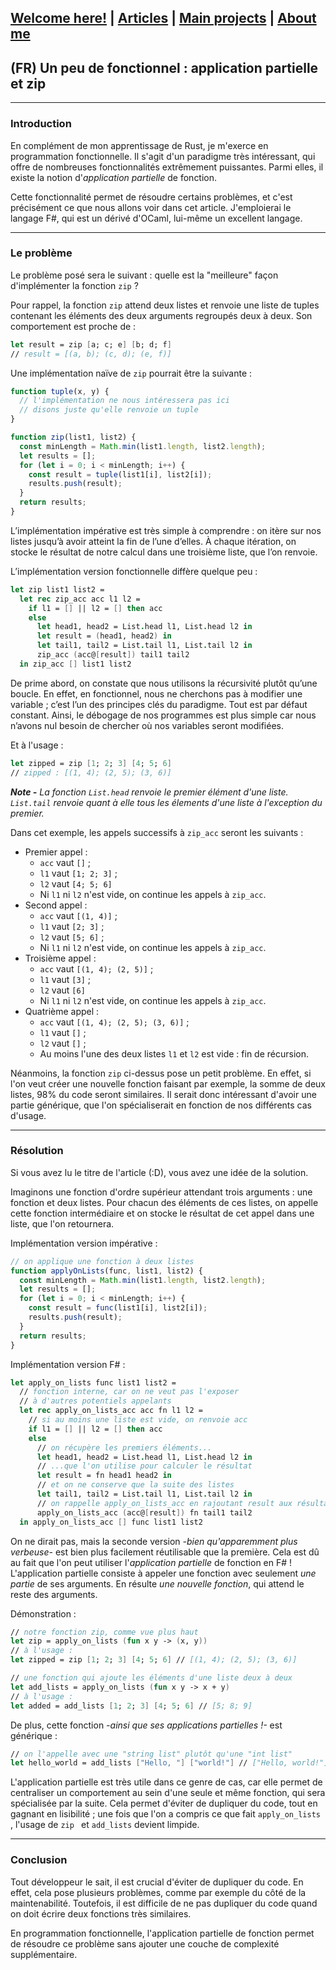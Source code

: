 ## [Welcome here!](https://vpenando.github.io) | [Articles](https://vpenando.github.io/articles.html) | [Main projects](https://vpenando.github.io/projects.html) | [About me](https://vpenando.github.io/about.html)

## (FR) Un peu de fonctionnel : application partielle et zip

---

### Introduction
En complément de mon apprentissage de Rust, je m'exerce en programmation fonctionnelle.
Il s'agit d'un paradigme très intéressant, qui offre de nombreuses fonctionnalités extrêmement puissantes.
Parmi elles, il existe la notion d'*application partielle* de fonction.

Cette fonctionnalité permet de résoudre certains problèmes, et c'est précisément ce que nous allons voir dans cet article.
J'emploierai le langage F#, qui est un dérivé d'OCaml, lui-même un excellent langage.

---

### Le problème
Le problème posé sera le suivant : quelle est la "meilleure" façon d'implémenter la fonction `zip` ?

Pour rappel, la fonction `zip` attend deux listes et renvoie une liste de tuples contenant les éléments des deux arguments regroupés deux à deux.
Son comportement est proche de :
```fsharp
let result = zip [a; c; e] [b; d; f]
// result = [(a, b); (c, d); (e, f)]
```
Une implémentation naïve de `zip` pourrait être la suivante :
```js
function tuple(x, y) {
  // l'implémentation ne nous intéressera pas ici
  // disons juste qu'elle renvoie un tuple
}

function zip(list1, list2) {
  const minLength = Math.min(list1.length, list2.length);
  let results = [];
  for (let i = 0; i < minLength; i++) {
    const result = tuple(list1[i], list2[i]);
    results.push(result);
  }
  return results;
}
```
L’implémentation impérative est très simple à comprendre : on itère sur nos listes jusqu’à avoir atteint la fin de l’une d’elles. À chaque itération, on stocke le résultat de notre calcul dans une troisième liste, que l’on renvoie.

L’implémentation version fonctionnelle diffère quelque peu :
```fsharp
let zip list1 list2 =
  let rec zip_acc acc l1 l2 =
    if l1 = [] || l2 = [] then acc
    else
      let head1, head2 = List.head l1, List.head l2 in
      let result = (head1, head2) in
      let tail1, tail2 = List.tail l1, List.tail l2 in
      zip_acc (acc@[result]) tail1 tail2
  in zip_acc [] list1 list2
```
De prime abord, on constate que nous utilisons la récursivité plutôt qu’une boucle. En effet, en fonctionnel, nous ne cherchons pas à modifier une variable ; c’est l’un des principes clés du paradigme. Tout est par défaut constant. Ainsi, le débogage de nos programmes est plus simple car nous n’avons nul besoin de chercher où nos variables seront modifiées.

Et à l'usage :
```fsharp
let zipped = zip [1; 2; 3] [4; 5; 6]
// zipped : [(1, 4); (2, 5); (3, 6)]
```
***Note -** La fonction `List.head` renvoie le premier élément d'une liste.
`List.tail` renvoie quant à elle tous les élements d'une liste à l'exception du premier.*

Dans cet exemple, les appels successifs à `zip_acc` seront les suivants :
* Premier appel :
  * `acc` vaut `[]` ;
  * `l1` vaut `[1; 2; 3]` ;
  * `l2` vaut `[4; 5; 6]`
  * Ni `l1` ni `l2` n'est vide, on continue les appels à `zip_acc`.
* Second appel :
  * `acc` vaut `[(1, 4)]` ;
  * `l1` vaut `[2; 3]` ;
  * `l2` vaut `[5; 6]` ;
  * Ni `l1` ni `l2` n'est vide, on continue les appels à `zip_acc`.
* Troisième appel :
  * `acc` vaut `[(1, 4); (2, 5)]` ;
  * `l1` vaut `[3]` ;
  * `l2` vaut `[6]`
  * Ni `l1` ni `l2` n'est vide, on continue les appels à `zip_acc`.
* Quatrième appel :
  * `acc` vaut `[(1, 4); (2, 5); (3, 6)]` ;
  * `l1` vaut `[]` ;
  * `l2` vaut `[]` ;
  * Au moins l'une des deux listes `l1` et `l2` est vide : fin de récursion.

Néanmoins, la fonction `zip` ci-dessus pose un petit problème.
En effet, si l'on veut créer une nouvelle fonction faisant par exemple, la somme de deux listes, 98% du code seront similaires.
Il serait donc intéressant d'avoir une partie générique, que l'on spécialiserait en fonction de nos différents cas d'usage.

---

### Résolution
Si vous avez lu le titre de l'article (:D), vous avez une idée de la solution.

Imaginons une fonction d'ordre supérieur attendant trois arguments : une fonction et deux listes.
Pour chacun des éléments de ces listes, on appelle cette fonction intermédiaire et on stocke le résultat de cet appel dans une liste, que l'on retournera.

Implémentation version impérative :
```js
// on applique une fonction à deux listes
function applyOnLists(func, list1, list2) {
  const minLength = Math.min(list1.length, list2.length);
  let results = [];
  for (let i = 0; i < minLength; i++) {
    const result = func(list1[i], list2[i]);
    results.push(result);
  }
  return results;
}
```
Implémentation version F# :
```fsharp
let apply_on_lists func list1 list2 =
  // fonction interne, car on ne veut pas l'exposer
  // à d'autres potentiels appelants
  let rec apply_on_lists_acc acc fn l1 l2 =
    // si au moins une liste est vide, on renvoie acc
    if l1 = [] || l2 = [] then acc
    else
      // on récupère les premiers éléments...
      let head1, head2 = List.head l1, List.head l2 in
      // ...que l'on utilise pour calculer le résultat
      let result = fn head1 head2 in
      // et on ne conserve que la suite des listes
      let tail1, tail2 = List.tail l1, List.tail l2 in
      // on rappelle apply_on_lists_acc en rajoutant result aux résultats !
      apply_on_lists_acc (acc@[result]) fn tail1 tail2
  in apply_on_lists_acc [] func list1 list2
```
On ne dirait pas, mais la seconde version *-bien qu'apparemment plus verbeuse-* est bien plus facilement réutilisable que la première.
Cela est dû au fait que l'on peut utiliser l'*application partielle* de fonction en F# !
L'application partielle consiste à appeler une fonction avec seulement *une partie* de ses arguments.
En résulte *une nouvelle fonction*, qui attend le reste des arguments.

Démonstration :
```fsharp
// notre fonction zip, comme vue plus haut
let zip = apply_on_lists (fun x y -> (x, y))
// à l'usage :
let zipped = zip [1; 2; 3] [4; 5; 6] // [(1, 4); (2, 5); (3, 6)]

// une fonction qui ajoute les éléments d'une liste deux à deux
let add_lists = apply_on_lists (fun x y -> x + y)
// à l'usage :
let added = add_lists [1; 2; 3] [4; 5; 6] // [5; 8; 9]
```
De plus, cette fonction *-ainsi que ses applications partielles !-* est générique :
```fsharp
// on l'appelle avec une "string list" plutôt qu'une "int list"
let hello_world = add_lists ["Hello, "] ["world!"] // ["Hello, world!"]
```
L'application partielle est très utile dans ce genre de cas, car elle permet de centraliser un comportement au sein d'une seule et même fonction, qui sera spécialisée par la suite.
Cela permet d'éviter de dupliquer du code, tout en gagnant en lisibilité ; une fois que l'on a compris ce que fait `apply_on_lists `, l'usage de `zip ` et `add_lists` devient limpide.

---

### Conclusion
Tout développeur le sait, il est crucial d'éviter de dupliquer du code. En effet, cela pose plusieurs problèmes, comme par exemple du côté de la maintenabilité. Toutefois, il est difficile de ne pas dupliquer du code quand on doit écrire deux fonctions très similaires.

En programmation fonctionnelle, l'application partielle de fonction permet de résoudre ce problème sans ajouter une couche de complexité supplémentaire.
